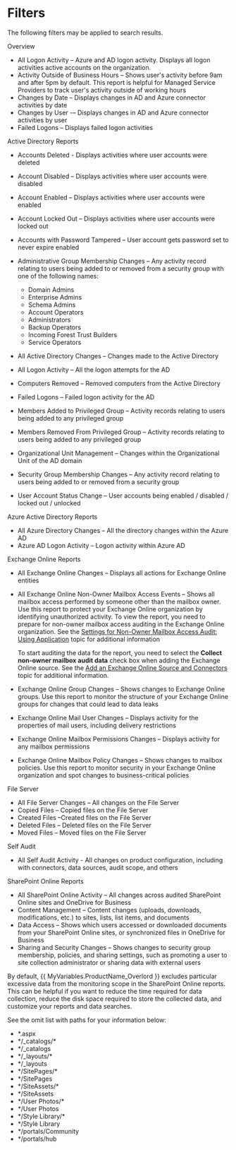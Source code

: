 # Filters

The following filters may be applied to search results.

Overview

- All Logon Activity – Azure and AD logon activity. Displays all logon activities active accounts on the organization.
- Activity Outside of Business Hours – Shows user's activity before 9am and after 5pm by default.  This report is helpful for Managed Service Providers to track user's activity outside of working hours
- Changes by Date – Displays  changes in AD and Azure connector activities by date
- Changes by User -– Displays changes in AD and Azure connector activities by user
- Failed Logons – Displays failed logon activities

Active Directory Reports

- Accounts Deleted - Displays activities where user accounts were deleted
- Account Disabled  – Displays activities where user accounts were disabled
- Account Enabled – Displays activities where user accounts were enabled
- Account Locked Out – Displays activities where user accounts were locked out
- Accounts with Password Tampered – User account gets password set to never expire enabled
- Administrative Group Membership Changes – Any activity record relating to users being added to or removed from a security group with one of the following names:

    - Domain Admins
    - Enterprise Admins
    - Schema Admins
    - Account Operators
    - Administrators
    - Backup Operators
    - Incoming Forest Trust Builders
    - Service Operators
- All Active Directory Changes – Changes made to the Active Directory
- All Logon Activity – All the logon attempts for the AD
- Computers Removed – Removed computers from the Active Directory
- Failed Logons –  Failed logon activity for the AD
- Members Added to Privileged Group – Activity records relating to users being added to any privileged group
- Members Removed From Privileged Group – Activity records relating to users being added to any privileged group
- Organizational Unit Management – Changes within the Organizational Unit of the AD domain
- Security Group Membership Changes –  Any activity record relating to users being added to or removed from a security group
- User Account Status Change  – User accounts being enabled / disabled / locked out / unlocked

Azure Active Directory Reports

- All Azure Directory Changes – All the directory changes within the Azure AD
- Azure AD Logon Activity – Logon activity within Azure AD

Exchange Online Reports

- All Exchange Online Changes – Displays all actions for Exchange Online entities
- All Exchange Online Non-Owner Mailbox Access Events – Shows all mailbox access performed by someone other than the mailbox owner. Use this report to protect your Exchange Online organization by identifying unauthorized activity. To view the report, you need to prepare for non-owner mailbox access auditing in the Exchange Online organization. See the [Settings for Non-Owner Mailbox Access Audit: Using Application](../../Configuration/ExchangeOnlineNonOwner.md)  topic for additional information

    To start auditing the data for the report, you need to select the  **Collect non-owner mailbox audit data** check box when adding the Exchange Online source. See the [Add an Exchange Online Source and Connectors](../Organizations/SourcesAndConnectors/ExchangeOnline.md) topic for additional information.
- Exchange Online Group Changes – Shows changes to Exchange Online groups. Use this report to monitor the structure of your Exchange Online groups for changes that could lead to data leaks
- Exchange Online Mail User Changes – Displays activity for the properties of mail users, including delivery restrictions
- Exchange Online Mailbox Permissions Changes – Displays activity for any mailbox permissions
- Exchange Online Mailbox Policy Changes – Shows changes to mailbox policies. Use this report to monitor security in your Exchange Online organization and spot changes to business-critical policies

File Server 

- All File Server Changes – All changes on the File Server
- Copied Files – Copied files on the File Server
- Created Files –Created files on the File Server
- Deleted Files – Deleted files on the File Server
- Moved Files –  Moved files on the File Server

Self Audit

- All Self Audit Activity - All changes on product configuration, including with connectors, data sources, audit scope, and others

SharePoint Online Reports

- All SharePoint Online Activity – All changes across audited SharePoint Online sites and OneDrive for Business
- Content Management – Content changes (uploads, downloads, modifications, etc.) to sites, lists, list items, and documents
- Data Access – Shows which users accessed or downloaded documents from your SharePoint Online sites, or synchronized files in OneDrive for Business
- Sharing and Security Changes – Shows changes to security group membership, policies, and sharing settings, such as promoting a user to site collection administrator or sharing data with external users

By default, {{ MyVariables.ProductName_Overlord }} excludes particular excessive data from the monitoring scope in the SharePoint Online reports. This can be helpful if you want to reduce the time required for data collection, reduce the disk space required to store the collected data, and customize your reports and data searches. 

See the omit list with paths for your information below:

- \*.aspx
- \*/\_catalogs/\*
- \*/\_catalogs
- \*/\_layouts/\*
- \*/\_layouts
- \*/SitePages/\*
- \*/SitePages
- \*/SiteAssets/\*
- \*/SiteAssets
- \*/User Photos/\*
- \*/User Photos
- \*/Style Library/\*
- \*/Style Library
- \*/portals/Community
- \*/portals/hub
